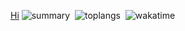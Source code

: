 [Hi](https://github.com/anuraghazra/github-readme-stats&count_private=true)
![summary ](https://github-readme-stats.vercel.app/api?username=mdaffarh&theme=dark&show_icons=true&show=prs_merged_percentage)
&nbsp;![toplangs](https://github-readme-stats.vercel.app/api/top-langs/?username=mdaffarh&theme=dark&layout=donut&size_weight=0.5&count_weight=0.5)
&nbsp;![wakatime](https://github-readme-stats.vercel.app/api/wakatime/?username=@mdaffarh&theme=dark&layout=compact&langs_count=10)
